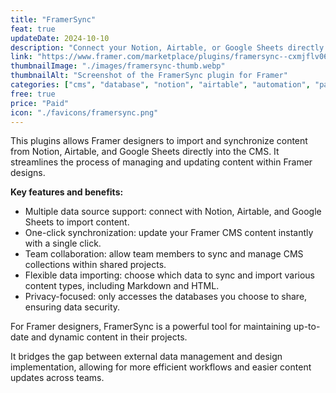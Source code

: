 ```yaml
---
title: "FramerSync"
feat: true
updateDate: 2024-10-10
description: "Connect your Notion, Airtable, or Google Sheets directly with the Framer CMS."
link: "https://www.framer.com/marketplace/plugins/framersync--cxmjflv066qj3p60chx5t4ufs/?via=julesvcode"
thumbnailImage: "./images/framersync-thumb.webp"
thumbnailAlt: "Screenshot of the FramerSync plugin for Framer"
categories: ["cms", "database", "notion", "airtable", "automation", "paid"]
free: true
price: "Paid"
icon: "./favicons/framersync.png"
---
```


This plugins allows Framer designers to import and synchronize content from Notion, Airtable, and Google Sheets directly into the CMS. It streamlines the process of managing and updating content within Framer designs.

<b>Key features and benefits:</b>

- Multiple data source support: connect with Notion, Airtable, and Google Sheets to import content.
- One-click synchronization: update your Framer CMS content instantly with a single click.
- Team collaboration: allow team members to sync and manage CMS collections within shared projects.
- Flexible data importing: choose which data to sync and import various content types, including Markdown and HTML.
- Privacy-focused: only accesses the databases you choose to share, ensuring data security.

For Framer designers, FramerSync is a powerful tool for maintaining up-to-date and dynamic content in their projects. 

It bridges the gap between external data management and design implementation, allowing for more efficient workflows and easier content updates across teams.
